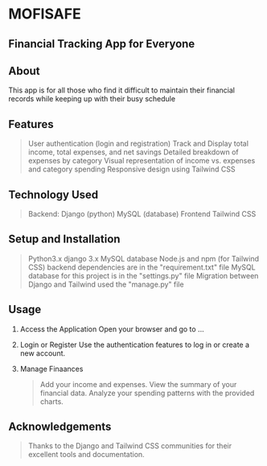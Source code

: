 # MOFISAFE

## Financial Tracking App for Everyone


## About
This app is for all those who find it difficult to maintain their financial records while keeping up with their busy schedule

## Features
> User authentication (login and registration)
> Track and Display total income, total expenses, and net savings
> Detailed breakdown of expenses by category
> Visual representation of income vs. expenses and category spending
> Responsive design using Tailwind CSS

## Technology Used
> Backend:
  > Django (python)
  > MySQL (database)
> Frontend
  > Tailwind CSS

## Setup and Installation
> Python3.x
> django 3.x
> MySQL database
> Node.js and npm (for Tailwind CSS)
> backend dependencies are in the "requirement.txt" file
> MySQL database for this project is in the "settings.py" file
> Migration between Django and Tailwind used the "manage.py" file


## Usage
1. Access the Application
   Open your browser and go to ...

2. Login or Register
   Use the authentication features to log in or create a new account.

3. Manage Finaances
   > Add your income and expenses.
   > View the summary of your financial data.
   > Analyze your spending patterns with the provided charts.


## Acknowledgements
> Thanks to the Django and Tailwind CSS communities for their excellent tools and documentation.

